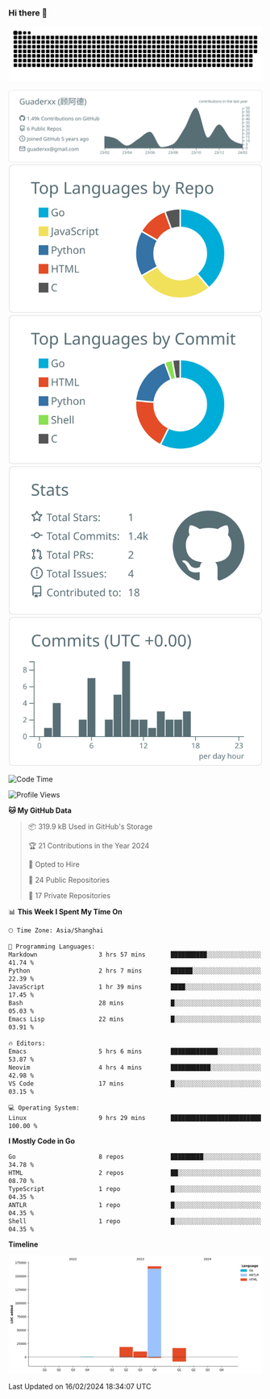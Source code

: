 ### Hi there 👋

<picture>
  <source media="(prefers-color-scheme: dark)" srcset="https://raw.githubusercontent.com/Guaderxx/Guaderxx/output/github-snake-dark.svg">
  <source media="(prefers-color-scheme: light)" srcset="https://raw.githubusercontent.com/Guaderxx/Guaderxx/output/github-snake.svg">
  <img alt="github-snake" src="https://raw.githubusercontent.com/Guaderxx/Guaderxx/output/github-snake.svg">
</picture>

<div align="center">


![](https://raw.githubusercontent.com/Guaderxx/Guaderxx/main/profile-summary-card-output/default/0-profile-details.svg)
![](https://raw.githubusercontent.com/Guaderxx/Guaderxx/main/profile-summary-card-output/default/1-repos-per-language.svg)
![](https://raw.githubusercontent.com/Guaderxx/Guaderxx/main/profile-summary-card-output/default/2-most-commit-language.svg)
![](https://raw.githubusercontent.com/Guaderxx/Guaderxx/main/profile-summary-card-output/default/3-stats.svg)
![](https://raw.githubusercontent.com/Guaderxx/Guaderxx/main/profile-summary-card-output/default/4-productive-time.svg)


</div>

<!--START_SECTION:waka-->
![Code Time](http://img.shields.io/badge/Code%20Time-440%20hrs%2018%20mins-blue)

![Profile Views](http://img.shields.io/badge/Profile%20Views-0-blue)

**🐱 My GitHub Data** 

> 📦 319.9 kB Used in GitHub's Storage 
 > 
> 🏆 21 Contributions in the Year 2024
 > 
> 💼 Opted to Hire
 > 
> 📜 24 Public Repositories 
 > 
> 🔑 17 Private Repositories 
 > 
📊 **This Week I Spent My Time On** 

```text
🕑︎ Time Zone: Asia/Shanghai

💬 Programming Languages: 
Markdown                 3 hrs 57 mins       ██████████░░░░░░░░░░░░░░░   41.74 % 
Python                   2 hrs 7 mins        ██████░░░░░░░░░░░░░░░░░░░   22.39 % 
JavaScript               1 hr 39 mins        ████░░░░░░░░░░░░░░░░░░░░░   17.45 % 
Bash                     28 mins             █░░░░░░░░░░░░░░░░░░░░░░░░   05.03 % 
Emacs Lisp               22 mins             █░░░░░░░░░░░░░░░░░░░░░░░░   03.91 % 

🔥 Editors: 
Emacs                    5 hrs 6 mins        █████████████░░░░░░░░░░░░   53.87 % 
Neovim                   4 hrs 4 mins        ███████████░░░░░░░░░░░░░░   42.98 % 
VS Code                  17 mins             █░░░░░░░░░░░░░░░░░░░░░░░░   03.15 % 

💻 Operating System: 
Linux                    9 hrs 29 mins       █████████████████████████   100.00 % 
```

**I Mostly Code in Go** 

```text
Go                       8 repos             █████████░░░░░░░░░░░░░░░░   34.78 % 
HTML                     2 repos             ██░░░░░░░░░░░░░░░░░░░░░░░   08.70 % 
TypeScript               1 repo              █░░░░░░░░░░░░░░░░░░░░░░░░   04.35 % 
ANTLR                    1 repo              █░░░░░░░░░░░░░░░░░░░░░░░░   04.35 % 
Shell                    1 repo              █░░░░░░░░░░░░░░░░░░░░░░░░   04.35 % 
```



**Timeline**

![Lines of Code chart](https://raw.githubusercontent.com/Guaderxx/Guaderxx/main/assets/bar_graph.png)


 Last Updated on 16/02/2024 18:34:07 UTC
<!--END_SECTION:waka-->
